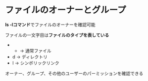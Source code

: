 # ファイルのオーナーとグループ

**ls -lコマンド**でファイルのオーナーを確認可能

ファイルの一文字目は**ファイルのタイプを表している**

- - → 通常ファイル
- d → ディレクトリ
- l → シンボリックリンク

オーナー、グループ、その他のユーザーのパーミッションを確認できる
